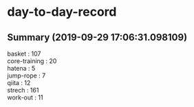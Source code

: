 # day-to-day-record  
## Summary  (2019-09-29 17:06:31.098109)  
basket : 107  
core-training : 20  
hatena : 5  
jump-rope : 7  
qiita : 12  
strech : 161  
work-out : 11  
